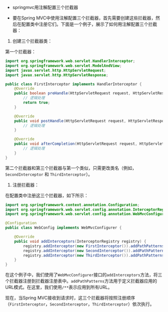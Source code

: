 - springmvc用注解配置三个拦截器

- 要在Spring MVC中使用注解配置三个拦截器，首先需要创建这些拦截器，然后在配置类中注册它们。下面是一个例子，展示了如何用注解配置三个拦截器：
1. 创建三个拦截器类：

第一个拦截器：

```java
import org.springframework.web.servlet.HandlerInterceptor;
import org.springframework.web.servlet.ModelAndView;
import javax.servlet.http.HttpServletRequest;
import javax.servlet.http.HttpServletResponse;

public class FirstInterceptor implements HandlerInterceptor {
    @Override
    public boolean preHandle(HttpServletRequest request, HttpServletResponse response, Object handler) {
        // 逻辑处理
        return true;
    }

    @Override
    public void postHandle(HttpServletRequest request, HttpServletResponse response, Object handler, ModelAndView modelAndView) {
        // 逻辑处理
    }

    @Override
    public void afterCompletion(HttpServletRequest request, HttpServletResponse response, Object handler, Exception ex) {
        // 逻辑处理
    }
}
```



第二个拦截器和第三个拦截器与第一个类似，只需更改类名（例如，`SecondInterceptor` 和 `ThirdInterceptor`）。
1. 注册拦截器：

在配置类中注册这三个拦截器，如下所示：

```java
import org.springframework.context.annotation.Configuration;
import org.springframework.web.servlet.config.annotation.InterceptorRegistry;
import org.springframework.web.servlet.config.annotation.WebMvcConfigurer;

@Configuration
public class WebConfig implements WebMvcConfigurer {

    @Override
    public void addInterceptors(InterceptorRegistry registry) {
        registry.addInterceptor(new FirstInterceptor()).addPathPatterns("/**");
        registry.addInterceptor(new SecondInterceptor()).addPathPatterns("/**");
        registry.addInterceptor(new ThirdInterceptor()).addPathPatterns("/**");
    }
}
```



在这个例子中，我们使用了`WebMvcConfigurer`接口的`addInterceptors`方法，将三个拦截器注册到拦截器注册表中。`addPathPatterns`方法用于定义拦截器应用的URL模式。在这里，我们使用`/**`表示应用到所有URL。

现在，当Spring MVC接收到请求时，这三个拦截器将按照注册顺序（`FirstInterceptor`，`SecondInterceptor`，`ThirdInterceptor`）依次执行。


